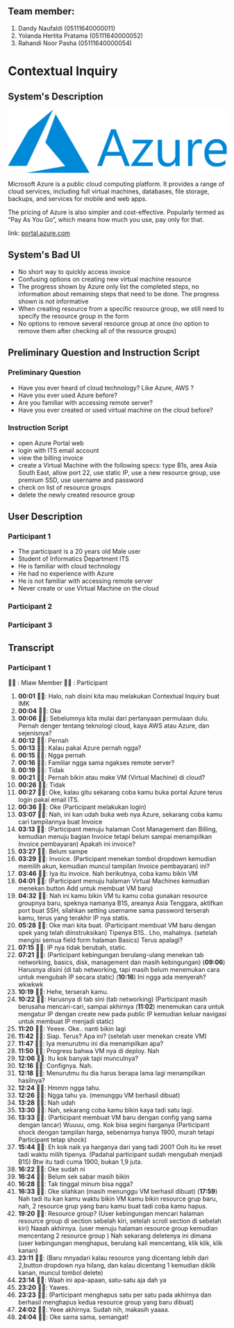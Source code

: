 ## Team member:
1. Dandy Naufaldi (05111640000011)
1. Yolanda Hertita Pratama (05111640000052)
1. Rahandi Noor Pasha (05111640000054)

# Contextual Inquiry
## System's Description
![](src/Azure-image.png)

Microsoft Azure is a public cloud computing platform. It provides a range of cloud services, including full virtual machines, databases, file storage, backups, and services for mobile and web apps.

The pricing of Azure is also simpler and cost-effective. Popularly termed as “Pay As You Go”, which means how much you use, pay only for that.

link: [portal.azure.com](https://portal.azure.com)

## System's Bad UI
- No short way to quickly access invoice
- Confusing options on creating new virtual machine resource
- The progress shown by Azure only list the completed steps, no information about remaining steps that need to be done. The progress shown is not informative
- When creating resource from a specific resource group, we still need to specify the resource group in the form
- No options to remove several resource group at once (no option to remove them after checking all of the resource groups)


## Preliminary Question and Instruction Script
### Preliminary Question
- Have you ever heard of cloud technology? Like Azure, AWS ?
- Have you ever used Azure before?
- Are you familiar with accessing remote server?
- Have you ever created or used virtual machine on the cloud before?
### Instruction Script
- open Azure Portal web
- login with ITS email account
- view the billing invoice
- create a Virtual Machine with the following specs:
type B1s, area Asia South East, allow port 22, use static IP, use a new resource group, use premium SSD, use username and password
- check on list of resource groups
- delete the newly created resource group

## User Description
### Participant 1
- The participant is a 20 years old Male user
- Student of Informatics Department ITS
- He is familiar with cloud technology
- He had no experience with Azure
- He is not familiar with accessing remote server
- Never create or use Virtual Machine on the cloud

### Participant 2

### Participant 3

## Transcript
### Participant 1
👨‍🔬 : Miaw Member
👨‍💻 : Participant

 1. **00:01** 👨‍🔬: Halo, nah disini kita mau melakukan Contextual Inquiry buat IMK
 1. **00:04** 👨‍💻: Oke
 1. **00:06** 👨‍🔬: Sebelumnya kita mulai dari pertanyaan permulaan dulu. Pernah denger tentang teknologi cloud, kaya AWS atau Azure, dan sejenisnya?
 1. **00:12** 👨‍💻: Pernah
 1. **00:13** 👨‍🔬: Kalau pakai Azure pernah ngga?
 1. **00:15** 👨‍💻: Ngga pernah
 1. **00:16** 👨‍🔬: Familiar ngga sama ngakses remote server? 
 1. **00:19** 👨‍💻: Tidak
 1. **00:21** 👨‍🔬: Pernah bikin atau make VM (Virtual Machine) di cloud? 
 1. **00:26** 👨‍💻: Tidak 
 1. **00:27** 👨‍🔬: Oke, kalau gitu sekarang coba kamu buka portal Azure terus login pakai email ITS.
 1. **00:36** 👨‍💻: Oke (Participant melakukan login)
 1. **03:07** 👨‍🔬: Nah, ini kan udah buka web nya Azure, sekarang coba kamu cari tampilannya buat Invoice 
 1. **03:13** 👨‍💻: (Participant menuju halaman Cost Management dan Billing, kemudian menuju bagian Invoice tetapi belum sampai menampilkan Invoice pembayaran) Apakah ini invoice?
 1. **03:27** 👨‍🔬: Belum sampe
 1. **03:29** 👨‍💻: Invoice. (Participant menekan tombol dropdown kemudian memilih akun, kemudian muncul tampilan Invoice pembayaran) ini?
 1. **03:46** 👨‍🔬: Iya itu invoice. Nah berikutnya, coba kamu bikin VM 
 1. **04:01** 👨‍💻: (Participant menuju halaman Virtual Machines kemudian menekan button Add untuk membuat VM baru)
 1. **04:32** 👨‍🔬: Nah ini kamu bikin VM tu kamu coba gunakan resource groupnya baru, speknya namanya B1S, areanya Asia Tenggara, aktifkan port buat SSH, silahkan setting username sama password terserah kamu, terus yang terakhir IP nya statis.
 1. **05:28** 👨‍💻: Oke mari kita buat. (Participant membuat VM baru dengan spek yang telah diinstruksikan) Tipenya B1S.. Lho, mahalnya. (setelah mengisi semua field form halaman Basics) Terus apalagi?
 1. **07:15** 👨‍🔬: IP nya tidak berubah, static. 
 1. **07:21** 👨‍💻: (Participant kebingungan berulang-ulang menekan tab networking, basics, disk, management dan masih kebingungan) (**09:06**) Harusnya disini (di tab networking, tapi masih belum menemukan cara untuk mengubah IP secara static) (**10:16**) Ini ngga ada menyerah? wkwkwk
 1. **10:19** 👨‍🔬: Hehe, terserah kamu.
 1. **10:22** 👨‍💻: Harusnya di tab sini (tab networking) (Participant masih berusaha mencari-cari, sampai akhirnya (**11:02**) menemukan cara untuk mengatur IP dengan create new pada public IP kemudian keluar navigasi untuk membuat IP menjadi static) 
 1. **11:20** 👨‍🔬: Yeeee. Oke.. nanti bikin lagi
 1. **11:42** 👨‍💻: Siap. Terus? Apa ini? (setelah user menekan create VM)
 1. **11:47** 👨‍🔬: Iya menurutmu ini dia menampilkan apa? 
 1. **11:50** 👨‍💻: Progress bahwa VM nya di deploy. Nah 
 1. **12:06** 👨‍🔬: Itu kok banyak tapi munculnya?
 1. **12:16** 👨‍💻: Confignya. Nah. 
 1. **12:18** 👨‍🔬: Menurutmu itu dia harus berapa lama lagi menampilkan hasilnya? 
 1. **12:24** 👨‍💻: Hmmm ngga tahu.
 1. **12:26** 👨‍🔬: Ngga tahu ya. (menunggu VM berhasil dibuat)
 1. **13:28** 👨‍💻: Nah udah
 1. **13:30** 👨‍🔬: Nah, sekarang coba kamu bikin kaya tadi satu lagi.
 1. **13:33** 👨‍💻: (Participant membuat VM baru dengan config yang sama dengan lancar) Wuuuu, omg. Kok bisa segini harganya (Participant shock dengan tampilan harga, sebenarnya hanya 1900, murah tetapi Participant tetap shock)
 1. **15:44** 👨‍🔬: Eh kok naik ya harganya dari yang tadi 200? Ooh itu ke reset tadi waktu milih tipenya. (Padahal participant sudah mengubah menjadi B1S) Btw itu tadi cuma 1900, bukan 1,9 juta.
 1. **16:22** 👨‍💻: Oke sudah ni
 1. **16:24** 👨‍🔬: Belum sek sabar masih bikin
 1. **16:28** 👨‍💻: Tak tinggal minum bisa ngga? 
 1. **16:33** 👨‍🔬: Oke silahkan (masih menunggu VM berhasil dibuat) (**17:59**) Nah tadi itu kan kamu waktu bikin VM kamu bikin resource grup baru, nah, 2 resource grup yang baru kamu buat tadi coba kamu hapus.
 1. **19:20** 👨‍💻: Resource group? (User kebingungan mencari halaman resource group di section sebelah kiri, setelah scroll section di sebelah kiri) Naaah akhirnya. (user menuju halaman resource group kemudian mencentang 2 resource group ) Nah sekarang deletenya ini dimana (user kebingungan menghapus, berulang kali mencentang, klik klik, klik kanan) 
 1. **23:11** 👨‍🔬: (Baru mnyadari kalau resource yang dicentang lebih dari 2,button dropdown nya hilang, dan kalau dicentang 1 kemudian diklik kanan, muncul tombol delete) 
 1. **23:14** 👨‍💻: Waah ini apa-apaan, satu-satu aja dah ya
 1. **23:20** 👨‍🔬: Yawes.
 1. **23:23** 👨‍💻: (Participant menghapus satu per satu pada akhirnya dan berhasil menghapus kedua resource group yang baru dibuat)
 1. **24:02** 👨‍🔬: Yeee akhirnya. Sudah nih, makasih yaaaa.
 1. **24:04** 👨‍💻: Oke sama sama, semangat!
